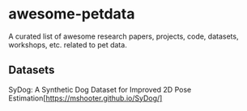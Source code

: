 # awesome-petdata
A curated list of awesome research papers, projects, code, datasets, workshops, etc. related to pet data.

## Datasets
SyDog: A Synthetic Dog Dataset for Improved 2D Pose Estimation[https://mshooter.github.io/SyDog/]
